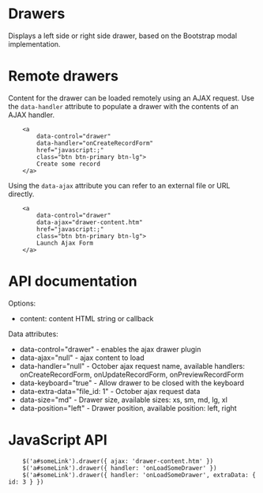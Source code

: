 # Drawers
Displays a left side or right side drawer, based on the Bootstrap modal implementation.

# Remote drawers

Content for the drawer can be loaded remotely using an AJAX request. Use the `data-handler` attribute to populate a drawer with the contents of an AJAX handler.

```
    <a
        data-control="drawer"
        data-handler="onCreateRecordForm"
        href="javascript:;"
        class="btn btn-primary btn-lg">
        Create some record
    </a>
```

Using the `data-ajax` attribute you can refer to an external file or URL directly.

```
    <a
        data-control="drawer"
        data-ajax="drawer-content.htm"
        href="javascript:;"
        class="btn btn-primary btn-lg">
        Launch Ajax Form
    </a>
```

# API documentation

Options:

- content: content HTML string or callback

Data attributes:

- data-control="drawer" - enables the ajax drawer plugin
- data-ajax="null" - ajax content to load
- data-handler="null" - October ajax request name, available handlers: onCreateRecordForm, onUpdateRecordForm, onPreviewRecordForm
- data-keyboard="true" - Allow drawer to be closed with the keyboard
- data-extra-data="file_id: 1" - October ajax request data
- data-size="md" - Drawer size, available sizes: xs, sm, md, lg, xl
- data-position="left" - Drawer position, available position: left, right

# JavaScript API

```
    $('a#someLink').drawer({ ajax: 'drawer-content.htm' })
    $('a#someLink').drawer({ handler: 'onLoadSomeDrawer' })
    $('a#someLink').drawer({ handler: 'onLoadSomeDrawer', extraData: { id: 3 } })
```